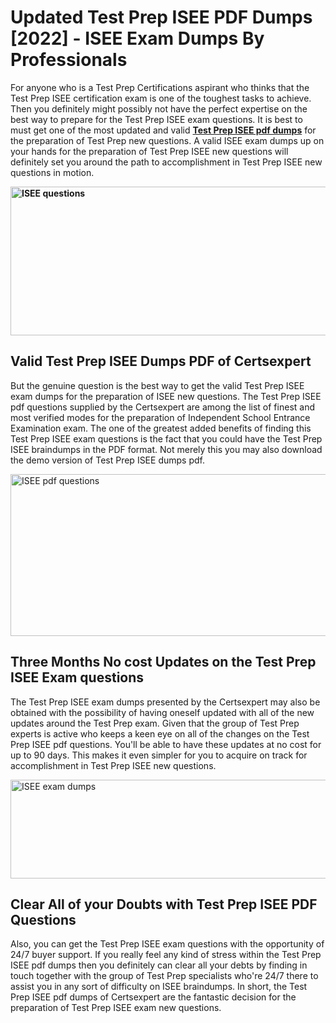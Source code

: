 <h1><strong>Updated Test Prep ISEE PDF Dumps [2022] - ISEE Exam Dumps By Professionals&nbsp;</strong></h1>
<p><span style="font-weight: 400;">For anyone who is a Test Prep Certifications aspirant who thinks that the Test Prep ISEE certification exam is one of the toughest tasks to achieve. Then you definitely might possibly not have the perfect expertise on the best way to prepare for the Test Prep ISEE exam questions. It is best to must get one of the most updated and valid <strong><a href="https://www.certsexpert.com/ISEE-pdf-questions.html">Test Prep ISEE pdf dumps</a></strong> for the preparation of Test Prep new questions. A valid  ISEE exam dumps up on your hands for the preparation of Test Prep ISEE new questions will definitely set you around the path to accomplishment in Test Prep ISEE new questions in motion.</span></p>
<p><span style="font-weight: 400;"><strong><img style="display: block; margin-left: auto; margin-right: auto;" src="https://i.ibb.co/QXh983F/73475278-2429792180625311-4586132736837681152-n.jpg" alt="ISEE questions" width="632" height="238" /></strong></span></p>
<h2><strong>Valid Test Prep ISEE Dumps PDF of Certsexpert</strong></h2>
<p><span style="font-weight: 400;">But the genuine question is the best way to get the valid Test Prep ISEE exam dumps for the preparation of ISEE new questions. The Test Prep ISEE pdf questions supplied by the Certsexpert are among the list of finest and most verified modes for the preparation of Independent School Entrance Examination exam. The one of the greatest added benefits of finding this Test Prep ISEE exam questions is the fact that you could have the Test Prep ISEE braindumps in the PDF format. Not merely this you may also download the demo version of Test Prep ISEE dumps pdf.</span></p>
<p><span style="font-weight: 400;"><img style="display: block; margin-left: auto; margin-right: auto;" src="https://i.ibb.co/Jd8hN2L/76714008-3182067705200142-8735104740007870464-n.jpg" alt="ISEE pdf questions" width="701" height="259" /></span></p>
<h2><strong>Three Months No cost Updates on the Test Prep ISEE Exam questions</strong></h2>
<p><span style="font-weight: 400;">The Test Prep ISEE exam dumps presented by the Certsexpert may also be obtained with the possibility of having oneself updated with all of the new updates around the Test Prep exam. Given that the group of Test Prep experts is active who keeps a keen eye on all of the changes on the Test Prep ISEE pdf questions. You'll be able to have these updates at no cost for up to 90 days. This makes it even simpler for you to acquire on track for accomplishment in Test Prep ISEE new questions.</span></p>
<p><span style="font-weight: 400;"><a href="https://www.certsexpert.com/ISEE-pdf-questions.html"><img style="display: block; margin-left: auto; margin-right: auto;" src="https://i.ibb.co/TMnKrkJ/75398236-424489711531572-5064688549987614720-n.jpg" alt="ISEE exam dumps" width="714" height="158" /></a></span></p>
<h2><strong>Clear All of your Doubts with Test Prep ISEE PDF Questions</strong></h2>
<p>Also, you can get the Test Prep ISEE exam questions with the opportunity of 24/7 buyer support. If you really feel any kind of stress within the Test Prep ISEE pdf dumps then you definitely can clear all your debts by finding in touch together with the group of Test Prep specialists who're 24/7 there to assist you in any sort of difficulty on  ISEE braindumps. In short, the Test Prep ISEE pdf dumps of Certsexpert are the fantastic decision for the preparation of Test Prep ISEE exam new questions.</p>
